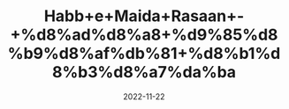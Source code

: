 ---
title: 'Habb+e+Maida+Rasaan+-+%d8%ad%d8%a8+%d9%85%d8%b9%d8%af%db%81+%d8%b1%d8%b3%d8%a7%da%ba'
date: '2022-11-22' 
metatag: '' 
inventory: '0' 
draft: false 
# meta description 
shortDescripton: ''
description: 'Siddiqui+Herbal'
longdescription: ''
tags: ''
brand: ''
subCategory: ''
unit: 'Unit'
sellCount: '0'
featured: True
# product Price
price: '600.0'
# Product Short Description
shortDescription: ''
productID: '65E379B6-576A-ED11-996B-005056B3A416'
type: 'products'
category: 'Siddiqui+Herbal' 
thumnailproduct: 'https://eraconnect.blob.core.windows.net/product-images/aminsaddiquidawakhana/8ce8a6b1-46ba-4a60-8240-163607add4c8.webp' 
images:
  - image: 'https://eraconnect.blob.core.windows.net/product-images/aminsaddiquidawakhana/8ce8a6b1-46ba-4a60-8240-163607add4c8.webp'  
Variants:
---